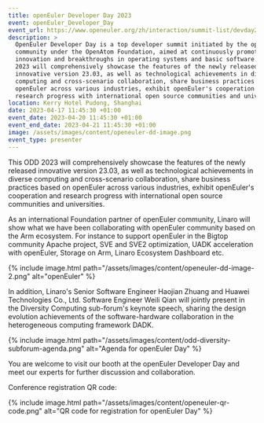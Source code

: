 ```yaml
---
title: openEuler Developer Day 2023
event: openEuler_Developer_Day
event_url: https://www.openeuler.org/zh/interaction/summit-list/devday2023/
description: >
  OpenEuler Developer Day is a top developer summit initiated by the openEuler
  community under the OpenAtom Foundation, aimed at continuously promoting
  innovation and breakthroughs in operating systems and basic software. This ODD
  2023 will comprehensively showcase the features of the newly released
  innovative version 23.03, as well as technological achievements in diverse
  computing and cross-scenario collaboration, share business practices based on
  openEuler across various industries, exhibit openEuler's cooperation and
  research progress with international open source communities and universities.
location: Kerry Hotel Pudong, Shanghai
date: 2023-04-17 11:45:30 +01:00
event_date: 2023-04-20 11:45:30 +01:00
event_end_date: 2023-04-21 11:45:30 +01:00
image: /assets/images/content/openeuler-dd-image.png
event_type: presenter
---
```

This ODD 2023 will comprehensively showcase the features of the newly released innovative version 23.03, as well as technological achievements in diverse computing and cross-scenario collaboration, share business practices based on openEuler across various industries, exhibit openEuler's cooperation and research progress with international open source communities and universities.

As an international Foundation partner of openEuler community, Linaro will show what we have been collaborating with openEuler community based on the Arm ecosystem. For instance to support openEuler in the Bigtop community Apache project, SVE and SVE2 optimization, UADK acceleration with openEuler, Storage on Arm, Linaro Ecosystem Dashboard etc.

{% include image.html path="/assets/images/content/openeuler-dd-image-2.png" alt="openEuler" %}

In addition, Linaro's Senior Software Engineer Haojian Zhuang and Huawei Technologies Co., Ltd. Software Engineer Weili Qian will jointly present in the Diversity Computing sub-forum's keynote speech, sharing the design evolution achievements of the software-hardware collaboration in the heterogeneous computing framework DADK. 

{% include image.html path="/assets/images/content/odd-diversity-subforum-agenda.png" alt="Agenda for openEuler Day" %}

You are welcome to  visit our booth at the openEuler Developer Day and meet our experts for further discussion and collaboration.

C﻿onference registration QR code:

{% include image.html path="/assets/images/content/openeuler-qr-code.png" alt="QR code for registration for openEuler Day" %}